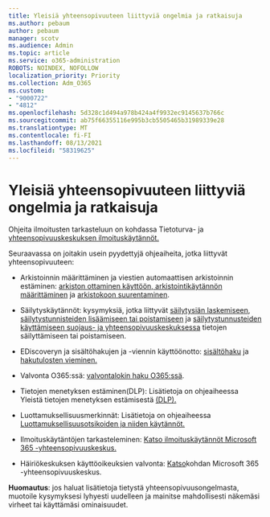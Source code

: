 ```yaml
---
title: Yleisiä yhteensopivuuteen liittyviä ongelmia ja ratkaisuja
ms.author: pebaum
author: pebaum
manager: scotv
ms.audience: Admin
ms.topic: article
ms.service: o365-administration
ROBOTS: NOINDEX, NOFOLLOW
localization_priority: Priority
ms.collection: Adm_O365
ms.custom:
- "9000722"
- "4812"
ms.openlocfilehash: 5d328c1d494a978b424a4f9932ec9145637b766c
ms.sourcegitcommit: ab75f66355116e995b3cb5505465b31989339e28
ms.translationtype: MT
ms.contentlocale: fi-FI
ms.lasthandoff: 08/13/2021
ms.locfileid: "58319625"
---
```

# <a name="compliance-common-issues-and-resolutions"></a>Yleisiä yhteensopivuuteen liittyviä ongelmia ja ratkaisuja

Ohjeita ilmoitusten tarkasteluun on kohdassa Tietoturva- ja [yhteensopivuuskeskuksen ilmoituskäytännöt.](https://docs.microsoft.com/microsoft-365/compliance/alert-policies)

Seuraavassa on joitakin usein pyydettyjä ohjeaiheita, jotka liittyvät yhteensopivuuteen:

- Arkistoinnin määrittäminen ja viestien automaattisen arkistoinnin estäminen: [arkiston ottaminen käyttöön, arkistointikäytännön määrittäminen](https://docs.microsoft.com/microsoft-365/compliance/set-up-an-archive-and-deletion-policy-for-mailboxes) ja [arkistokoon suurentaminen](https://docs.microsoft.com/microsoft-365/compliance/enable-unlimited-archiving).

- Säilytyskäytännöt: kysymyksiä, jotka liittyvät [säilytysiän laskemiseen](https://docs.microsoft.com/exchange/security-and-compliance/messaging-records-management/retention-age), [säilytystunnisteiden lisäämiseen tai poistamiseen](https://docs.microsoft.com/exchange/security-and-compliance/messaging-records-management/add-or-remove-retention-tags) ja [säilytystunnusteiden käyttämiseen suojaus- ja yhteensopivuuskeskuksessa](https://docs.microsoft.com/exchange/security-and-compliance/messaging-records-management/create-a-retention-policy) tietojen säilyttämiseen tai poistamiseen.

- EDiscoveryn ja sisältöhakujen ja -viennin käyttöönotto: [sisältöhaku](https://docs.microsoft.com/microsoft-365/compliance/content-search) ja [hakutulosten vieminen.](https://docs.microsoft.com/microsoft-365/compliance/export-search-results)

- Valvonta O365:ssä: [valvontalokin haku O365:ssä](https://docs.microsoft.com/microsoft-365/compliance/search-the-audit-log-in-security-and-compliance).

- Tietojen menetyksen estäminen(DLP): Lisätietoja on ohjeaiheessa Yleistä tietojen menetyksen estämisestä [(DLP).](https://docs.microsoft.com/microsoft-365/compliance/data-loss-prevention-policies)
 
- Luottamuksellisuusmerkinnät: Lisätietoja on ohjeaiheessa [Luottamuksellisuusotsikoiden ja niiden käytännöt.](https://docs.microsoft.com/microsoft-365/compliance/create-sensitivity-labels)

- Ilmoituskäytäntöjen tarkasteleminen: [Katso ilmoituskäytännöt Microsoft 365 -yhteensopivuuskeskus.](https://docs.microsoft.com/microsoft-365/compliance/alert-policies)

- Häiriökeskuksen käyttöoikeuksien valvonta: [Katso](https://docs.microsoft.com/microsoft-365/compliance/microsoft-365-compliance-center-permissions)kohdan Microsoft 365 -yhteensopivuuskeskus.

**Huomautus**: jos haluat lisätietoja tietystä yhteensopivuusongelmasta, muotoile kysymyksesi lyhyesti uudelleen ja mainitse mahdollisesti näkemäsi virheet tai käyttämäsi ominaisuudet.
